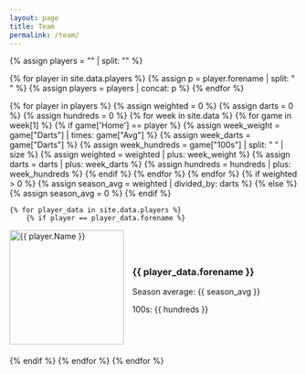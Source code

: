 ```yaml
---
layout: page
title: Team
permalink: /team/
---
```


{% assign players = "" | split: "" %}

{% for player in site.data.players %}
    {% assign p = player.forename | split: " " %}
    {% assign players = players | concat: p %}
{% endfor %}

{% for player in players %}
    {% assign weighted = 0 %}
    {% assign darts = 0 %}
    {% assign hundreds = 0 %}
    {% for week in site.data %}
        {% for game in week[1] %}
            {% if game['Home'] == player %}
                {% assign week_weight = game["Darts"] | times: game["Avg"] %}
                {% assign week_darts = game["Darts"] %}
                {% assign week_hundreds = game["100s"] | split: " " | size %}
                {% assign weighted = weighted | plus: week_weight %}
                {% assign darts = darts | plus: week_darts %}
                {% assign hundreds = hundreds | plus: week_hundreds %}
            {% endif %}
        {% endfor %}
    {% endfor %}
    {% if weighted > 0 %}
        {% assign season_avg = weighted | divided_by: darts %}
    {% else %}
        {% assign season_avg = 0 %}
    {% endif %}

    {% for player_data in site.data.players %}
        {% if player == player_data.forename %}
<div style="display: flex; align-items: center; margin-bottom: 20px;">
    <img src="{{ baseurl }}/assets/images/{{ player }}.png" alt="{{ player.Name }}" style="width: 200px; height: auto; margin-right: 15px;" />
    <div>
    <h3>{{ player_data.forename }}</h3>
    <p>Season average: {{ season_avg }}</p>
    <p>100s: {{ hundreds }}</p>
    </div>
</div>
        {% endif %}
    {% endfor %}
{% endfor %}
